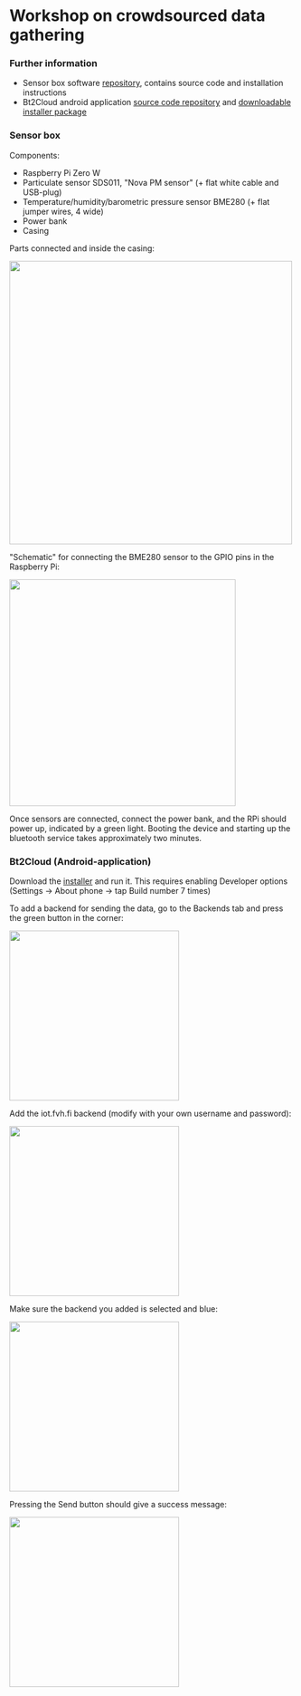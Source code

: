 # Workshop on crowdsourced data gathering

### Further information
* Sensor box software [repository](https://github.com/VekotinVerstas/RPiSensorBox), contains source code and installation instructions
* Bt2Cloud android application [source code repository](https://github.com/City-of-Helsinki/bt2cloud) and [downloadable installer package](https://github.com/City-of-Helsinki/bt2cloud-app/releases/download/v1.0.0rc/bt2cloud-release_v1.0.0rc.apk)

### Sensor box
Components:
* Raspberry Pi Zero W
* Particulate sensor SDS011, "Nova PM sensor" (+ flat white cable and USB-plug)
* Temperature/humidity/barometric pressure sensor BME280 (+ flat jumper wires, 4 wide)
* Power bank
* Casing

Parts connected and inside the casing:

<img src="https://github.com/VekotinVerstas/rpi-air-workshop/blob/master/images/connected_in_box.jpg?raw=true" width="500">

"Schematic" for connecting the BME280 sensor to the GPIO pins in the Raspberry Pi:

<img src="https://github.com/VekotinVerstas/rpi-air-workshop/blob/master/images/bme280_schematic.jpg?raw=true" width="400">

Once sensors are connected, connect the power bank, and the RPi should power up, indicated by a green light. Booting the device and starting up the bluetooth service takes approximately two minutes.

### Bt2Cloud (Android-application)
Download the [installer](https://github.com/City-of-Helsinki/bt2cloud-app/releases/download/v1.0.0rc/bt2cloud-release_v1.0.0rc.apk) and run it. This requires enabling Developer options (Settings -> About phone -> tap Build number 7 times)

To add a backend for sending the data, go to the Backends tab and press the green button in the corner:

<img src="https://github.com/VekotinVerstas/rpi-air-workshop/blob/master/images/bt2cloud_add_backend_010.png?raw=true" width="300">

Add the iot.fvh.fi backend (modify with your own username and password):

<img src="https://github.com/VekotinVerstas/rpi-air-workshop/blob/master/images/bt2cloud_add_backend_020.png?raw=true" width="300">

Make sure the backend you added is selected and blue:

<img src="https://github.com/VekotinVerstas/rpi-air-workshop/blob/master/images/bt2cloud_add_backend_030.png?raw=true" width="300">

Pressing the Send button should give a success message:

<img src="https://github.com/VekotinVerstas/rpi-air-workshop/blob/master/images/bt2cloud_add_backend_040.png?raw=true" width="300">
